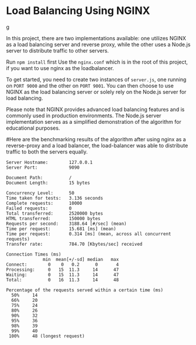 # Load Balancing Using NGINX

g

In this project, there are two implementations available: one utilizes NGINX as a load balancing server and reverse proxy, while the other uses a Node.js server to distribute traffic to other servers.

Run ```npm install``` first
Use the `nginx.conf` which is in the root of this project, if you want to use nginx as the loadbalancer.

To get started, you need to create two instances of `server.js`, one running on `PORT 9000` and the other on `PORT 9001`. You can then choose to use NGINX as the load balancing server or solely rely on the Node.js server for load balancing.

Please note that NGINX provides advanced load balancing features and is commonly used in production environments. The Node.js server implementation serves as a simplified demonstration of the algorithm for educational purposes.

#Here are the benchmarking results of the algorithm after using nginx as a reverse-proxy and a load balancer, the load-balancer was able to distribute traffic to both the servers equally.

```Server Software:        nginx/1.18.0
Server Hostname:        127.0.0.1
Server Port:            9090

Document Path:          /
Document Length:        15 bytes

Concurrency Level:      50
Time taken for tests:   3.136 seconds
Complete requests:      10000
Failed requests:        0
Total transferred:      2520000 bytes
HTML transferred:       150000 bytes
Requests per second:    3188.64 [#/sec] (mean)
Time per request:       15.681 [ms] (mean)
Time per request:       0.314 [ms] (mean, across all concurrent requests)
Transfer rate:          784.70 [Kbytes/sec] received

Connection Times (ms)
              min  mean[+/-sd] median   max
Connect:        0    0   0.2      0       4
Processing:     0   15  11.3     14      47
Waiting:        0   15  11.3     14      47
Total:          0   16  11.3     14      48

Percentage of the requests served within a certain time (ms)
  50%     14
  66%     20
  75%     24
  80%     26
  90%     32
  95%     36
  98%     39
  99%     40
 100%     48 (longest request)
```
